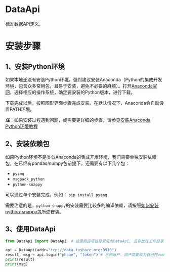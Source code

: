 # DataApi

标准数据API定义。

# 安装步骤

## 1、安装Python环境

如果本地还没有安装Python环境，强烈建议安装Anaconda（Python的集成开发环境，包含众多常用包，且易于安装，避免不必要的麻烦）。打开[Anaconda官网](http://www.continuum.io/downloads)，选择相应的操作系统，确定要安装的Python版本，进行下载。

下载完成以后，按照图形界面步骤完成安装。在默认情况下，Anaconda会自动设置PATH环境。

***注***：如果安装过程遇到问题，或需要更详细的步骤，请参见[安装Anaconda Python环境教程](https://github.com/quantOS-org/JAQS/blob/master/doc/install.md#1安装python环境)

## 2、安装依赖包

如果Python环境不是类似Anaconda的集成开发环境，我们需要单独安装依赖包，在已经有pandas/numpy包前提下，还需要有以下几个包：
- `pyzmq`
- `msgpack_python`
- `python-snappy`

可以通过单个安装完成，例如： `pip install pyzmq`

需要注意的是，`python-snappy`的安装需要比较多的编译依赖，请按照[如何安装python-snappy包](https://github.com/quantOS-org/JAQS/blob/master/doc/install.md#如何安装python-snappy包)所述安装。


## 3、使用DataApi

```python
from DataApi import DataApi  # 这里假设项目目录名为DataApi, 且存放在工作目录下

api = DataApi(addr="tcp://data.tushare.org:8910")
result, msg = api.login("phone", "token") # 示例账户，用户需要改为自己在www.quantos.org上注册的账户
print(result)
print(msg)
```

